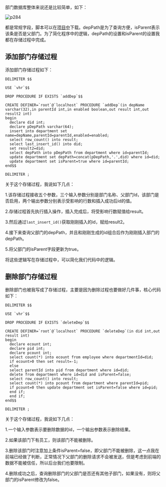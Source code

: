 部门数据库整体来说还是比较简单，如下：  

![p284](https://raw.githubusercontent.com/wiki/lenve/vhr/doc/p284.png)  

都是常规字段，脚本可以在[项目中](https://github.com/lenve/vhr/blob/master/hrserver/src/main/resources/vhr.sql)下载。depPath是为了查询方便，isParent表示该条是否是父部门。为了简化程序中的逻辑，depPath的设置和isParent的设置我都在存储过程中完成。  

## 添加部门存储过程

添加部门存储过程如下：  

```
DELIMITER $$

USE `vhr`$$

DROP PROCEDURE IF EXISTS `addDep`$$

CREATE DEFINER=`root`@`localhost` PROCEDURE `addDep`(in depName varchar(32),in parentId int,in enabled boolean,out result int,out result2 int)
begin
  declare did int;
  declare pDepPath varchar(64);
  insert into department set name=depName,parentId=parentId,enabled=enabled;
  select row_count() into result;
  select last_insert_id() into did;
  set result2=did;
  select depPath into pDepPath from department where id=parentId;
  update department set depPath=concat(pDepPath,'.',did) where id=did;
  update department set isParent=true where id=parentId;
end$$

DELIMITER ;
```  

关于这个存储过程，我说如下几点：  

1.该存储过程接收五个参数，三个输入参数分别是部门名称、父部门Id，该部门是否启用，两个输出参数分别表示受影响的行数和插入成功后id的值。   

2.存储过程首先执行插入操作，插入完成后，将受影响行数赋值给result。  

3.然后通过```last_insert_id()```获取刚刚插入的id，赋给result2。  

4.接下来查询父部门的depPath，并且和刚刚生成的id组合后作为刚刚插入部门的depPath。  

5.将父部门的isParent字段更新为true。  

将这些逻辑写在存储过程中，可以简化我们代码中的逻辑。  

## 删除部门存储过程

删除部门也被我写成了存储过程，主要是因为删除过程也要做好几件事，核心代码如下：  

```
DELIMITER $$

USE `vhr`$$

DROP PROCEDURE IF EXISTS `deleteDep`$$

CREATE DEFINER=`root`@`localhost` PROCEDURE `deleteDep`(in did int,out result int)
begin
  declare ecount int;
  declare pid int;
  declare pcount int;
  select count(*) into ecount from employee where departmentId=did;
  if ecount>0 then set result=-1;
  else 
  select parentId into pid from department where id=did;
  delete from department where id=did and isParent=false;
  select row_count() into result;
  select count(*) into pcount from department where parentId=pid;
  if pcount=0 then update department set isParent=false where id=pid;
  end if;
  end if;
end$$

DELIMITER ;
```  

关于这个存储过程，我说如下几点：  

1.一个输入参数表示要删除数据的id，一个输出参数表示删除结果。  

2.如果该部门下有员工，则该部门不能被删除。  

3.删除该部门时注意加上条件isParent=false，即父部门不能被删除，这一点我在前端已经做了判断，正常情况下父部门的删除请求不会被发送，但是考虑到前端的数据不能被信任，所以后台我们也要限制。  

4.删除成功之后，查询删除部门的父部门是否还有其他子部门，如果没有，则将父部门的isParent修改为false。  
